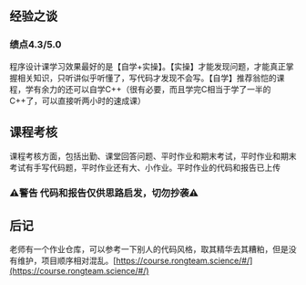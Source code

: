 ## 经验之谈
### 绩点4.3/5.0

程序设计课学习效果最好的是【自学+实操】。【实操】才能发现问题，才能真正掌握相关知识，只听讲似乎听懂了，写代码才发现不会写。【自学】推荐翁恺的课程，学有余力的还可以自学C++（很有必要，而且学完C相当于学了一半的C++了，可以直接听两小时的速成课）



## 课程考核

课程考核方面，包括出勤、课堂回答问题、平时作业和期末考试，平时作业和期末考试有手写代码题，平时作业还有大、小作业。平时作业的代码和报告已上传

### ⚠️警告 代码和报告仅供思路启发，切勿抄袭⚠️



## 后记

老师有一个作业仓库，可以参考一下别人的代码风格，取其精华去其糟粕，但是没有维护，项目顺序相对混乱。[https://course.rongteam.science/#/](https://course.rongteam.science/#/)
